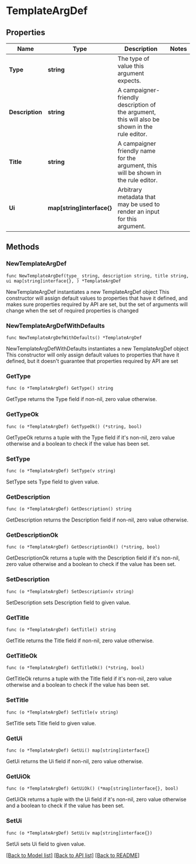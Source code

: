 # TemplateArgDef

## Properties

Name | Type | Description | Notes
------------ | ------------- | ------------- | -------------
**Type** | **string** | The type of value this argument expects. | 
**Description** | **string** | A campaigner-friendly description of the argument, this will also be shown in the rule editor. | 
**Title** | **string** | A campaigner friendly name for the argument, this will be shown in the rule editor. | 
**Ui** | **map[string]interface{}** | Arbitrary metadata that may be used to render an input for this argument. | 

## Methods

### NewTemplateArgDef

`func NewTemplateArgDef(type_ string, description string, title string, ui map[string]interface{}, ) *TemplateArgDef`

NewTemplateArgDef instantiates a new TemplateArgDef object
This constructor will assign default values to properties that have it defined,
and makes sure properties required by API are set, but the set of arguments
will change when the set of required properties is changed

### NewTemplateArgDefWithDefaults

`func NewTemplateArgDefWithDefaults() *TemplateArgDef`

NewTemplateArgDefWithDefaults instantiates a new TemplateArgDef object
This constructor will only assign default values to properties that have it defined,
but it doesn't guarantee that properties required by API are set

### GetType

`func (o *TemplateArgDef) GetType() string`

GetType returns the Type field if non-nil, zero value otherwise.

### GetTypeOk

`func (o *TemplateArgDef) GetTypeOk() (*string, bool)`

GetTypeOk returns a tuple with the Type field if it's non-nil, zero value otherwise
and a boolean to check if the value has been set.

### SetType

`func (o *TemplateArgDef) SetType(v string)`

SetType sets Type field to given value.


### GetDescription

`func (o *TemplateArgDef) GetDescription() string`

GetDescription returns the Description field if non-nil, zero value otherwise.

### GetDescriptionOk

`func (o *TemplateArgDef) GetDescriptionOk() (*string, bool)`

GetDescriptionOk returns a tuple with the Description field if it's non-nil, zero value otherwise
and a boolean to check if the value has been set.

### SetDescription

`func (o *TemplateArgDef) SetDescription(v string)`

SetDescription sets Description field to given value.


### GetTitle

`func (o *TemplateArgDef) GetTitle() string`

GetTitle returns the Title field if non-nil, zero value otherwise.

### GetTitleOk

`func (o *TemplateArgDef) GetTitleOk() (*string, bool)`

GetTitleOk returns a tuple with the Title field if it's non-nil, zero value otherwise
and a boolean to check if the value has been set.

### SetTitle

`func (o *TemplateArgDef) SetTitle(v string)`

SetTitle sets Title field to given value.


### GetUi

`func (o *TemplateArgDef) GetUi() map[string]interface{}`

GetUi returns the Ui field if non-nil, zero value otherwise.

### GetUiOk

`func (o *TemplateArgDef) GetUiOk() (*map[string]interface{}, bool)`

GetUiOk returns a tuple with the Ui field if it's non-nil, zero value otherwise
and a boolean to check if the value has been set.

### SetUi

`func (o *TemplateArgDef) SetUi(v map[string]interface{})`

SetUi sets Ui field to given value.



[[Back to Model list]](../README.md#documentation-for-models) [[Back to API list]](../README.md#documentation-for-api-endpoints) [[Back to README]](../README.md)


